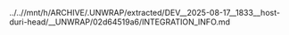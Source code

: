 ../..//mnt/h/ARCHIVE/.UNWRAP/extracted/DEV__2025-08-17__1833__host-duri-head/__UNWRAP/02d64519a6/INTEGRATION_INFO.md